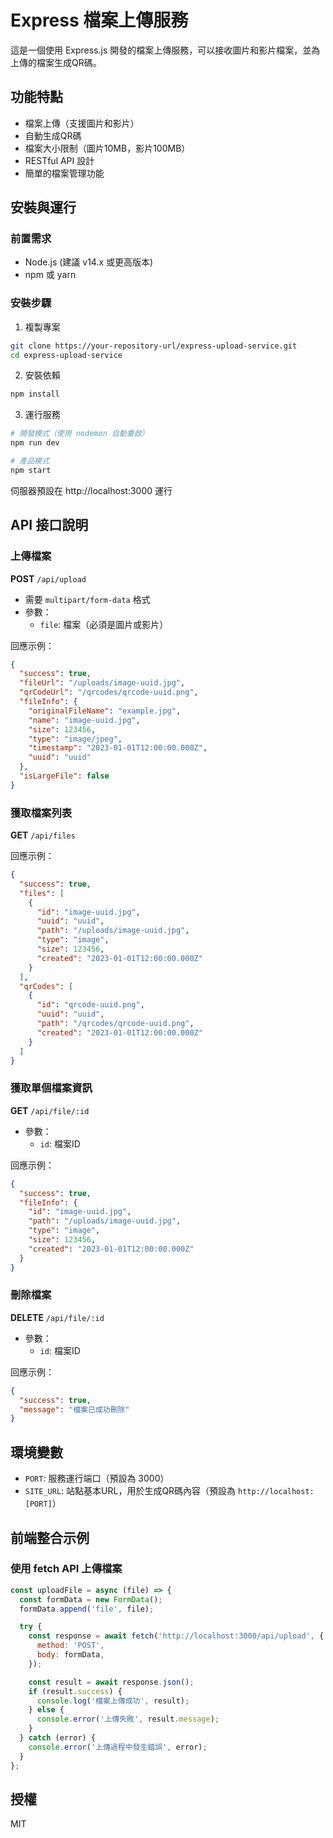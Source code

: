 # Express 檔案上傳服務

這是一個使用 Express.js 開發的檔案上傳服務，可以接收圖片和影片檔案，並為上傳的檔案生成QR碼。

## 功能特點

- 檔案上傳（支援圖片和影片）
- 自動生成QR碼
- 檔案大小限制（圖片10MB，影片100MB）
- RESTful API 設計
- 簡單的檔案管理功能

## 安裝與運行

### 前置需求

- Node.js (建議 v14.x 或更高版本)
- npm 或 yarn

### 安裝步驟

1. 複製專案

```bash
git clone https://your-repository-url/express-upload-service.git
cd express-upload-service
```

2. 安裝依賴

```bash
npm install
```

3. 運行服務

```bash
# 開發模式（使用 nodemon 自動重啟）
npm run dev

# 產品模式
npm start
```

伺服器預設在 http://localhost:3000 運行

## API 接口說明

### 上傳檔案

**POST** `/api/upload`

- 需要 `multipart/form-data` 格式
- 參數：
  - `file`: 檔案（必須是圖片或影片）

回應示例：
```json
{
  "success": true,
  "fileUrl": "/uploads/image-uuid.jpg",
  "qrCodeUrl": "/qrcodes/qrcode-uuid.png",
  "fileInfo": {
    "originalFileName": "example.jpg",
    "name": "image-uuid.jpg",
    "size": 123456,
    "type": "image/jpeg",
    "timestamp": "2023-01-01T12:00:00.000Z",
    "uuid": "uuid"
  },
  "isLargeFile": false
}
```

### 獲取檔案列表

**GET** `/api/files`

回應示例：
```json
{
  "success": true,
  "files": [
    {
      "id": "image-uuid.jpg",
      "uuid": "uuid",
      "path": "/uploads/image-uuid.jpg",
      "type": "image",
      "size": 123456,
      "created": "2023-01-01T12:00:00.000Z"
    }
  ],
  "qrCodes": [
    {
      "id": "qrcode-uuid.png",
      "uuid": "uuid",
      "path": "/qrcodes/qrcode-uuid.png",
      "created": "2023-01-01T12:00:00.000Z"
    }
  ]
}
```

### 獲取單個檔案資訊

**GET** `/api/file/:id`

- 參數：
  - `id`: 檔案ID

回應示例：
```json
{
  "success": true,
  "fileInfo": {
    "id": "image-uuid.jpg",
    "path": "/uploads/image-uuid.jpg",
    "type": "image",
    "size": 123456,
    "created": "2023-01-01T12:00:00.000Z"
  }
}
```

### 刪除檔案

**DELETE** `/api/file/:id`

- 參數：
  - `id`: 檔案ID

回應示例：
```json
{
  "success": true,
  "message": "檔案已成功刪除"
}
```

## 環境變數

- `PORT`: 服務運行端口（預設為 3000）
- `SITE_URL`: 站點基本URL，用於生成QR碼內容（預設為 `http://localhost:[PORT]`）

## 前端整合示例

### 使用 fetch API 上傳檔案

```javascript
const uploadFile = async (file) => {
  const formData = new FormData();
  formData.append('file', file);

  try {
    const response = await fetch('http://localhost:3000/api/upload', {
      method: 'POST',
      body: formData,
    });

    const result = await response.json();
    if (result.success) {
      console.log('檔案上傳成功', result);
    } else {
      console.error('上傳失敗', result.message);
    }
  } catch (error) {
    console.error('上傳過程中發生錯誤', error);
  }
};
```

## 授權

MIT 